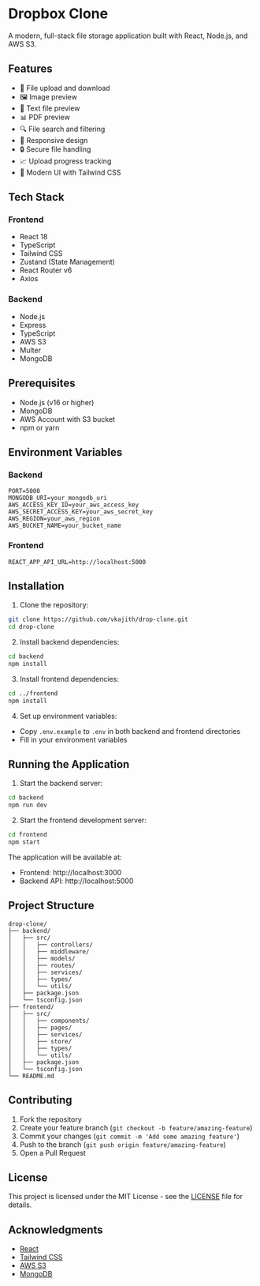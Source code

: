 # Dropbox Clone

A modern, full-stack file storage application built with React, Node.js, and AWS S3.

## Features

- 📁 File upload and download
- 🖼️ Image preview
- 📄 Text file preview
- 📊 PDF preview
- 🔍 File search and filtering
- 📱 Responsive design
- 🔒 Secure file handling
- 📈 Upload progress tracking
- 🎨 Modern UI with Tailwind CSS

## Tech Stack

### Frontend
- React 18
- TypeScript
- Tailwind CSS
- Zustand (State Management)
- React Router v6
- Axios

### Backend
- Node.js
- Express
- TypeScript
- AWS S3
- Multer
- MongoDB

## Prerequisites

- Node.js (v16 or higher)
- MongoDB
- AWS Account with S3 bucket
- npm or yarn

## Environment Variables

### Backend
```env
PORT=5000
MONGODB_URI=your_mongodb_uri
AWS_ACCESS_KEY_ID=your_aws_access_key
AWS_SECRET_ACCESS_KEY=your_aws_secret_key
AWS_REGION=your_aws_region
AWS_BUCKET_NAME=your_bucket_name
```

### Frontend
```env
REACT_APP_API_URL=http://localhost:5000
```

## Installation

1. Clone the repository:
```bash
git clone https://github.com/vkajith/drop-clone.git
cd drop-clone
```

2. Install backend dependencies:
```bash
cd backend
npm install
```

3. Install frontend dependencies:
```bash
cd ../frontend
npm install
```

4. Set up environment variables:
- Copy `.env.example` to `.env` in both backend and frontend directories
- Fill in your environment variables

## Running the Application

1. Start the backend server:
```bash
cd backend
npm run dev
```

2. Start the frontend development server:
```bash
cd frontend
npm start
```

The application will be available at:
- Frontend: http://localhost:3000
- Backend API: http://localhost:5000

## Project Structure

```
drop-clone/
├── backend/
│   ├── src/
│   │   ├── controllers/
│   │   ├── middleware/
│   │   ├── models/
│   │   ├── routes/
│   │   ├── services/
│   │   ├── types/
│   │   └── utils/
│   ├── package.json
│   └── tsconfig.json
├── frontend/
│   ├── src/
│   │   ├── components/
│   │   ├── pages/
│   │   ├── services/
│   │   ├── store/
│   │   ├── types/
│   │   └── utils/
│   ├── package.json
│   └── tsconfig.json
└── README.md
```

## Contributing

1. Fork the repository
2. Create your feature branch (`git checkout -b feature/amazing-feature`)
3. Commit your changes (`git commit -m 'Add some amazing feature'`)
4. Push to the branch (`git push origin feature/amazing-feature`)
5. Open a Pull Request

## License

This project is licensed under the MIT License - see the [LICENSE](LICENSE) file for details.

## Acknowledgments

- [React](https://reactjs.org/)
- [Tailwind CSS](https://tailwindcss.com/)
- [AWS S3](https://aws.amazon.com/s3/)
- [MongoDB](https://www.mongodb.com/) 